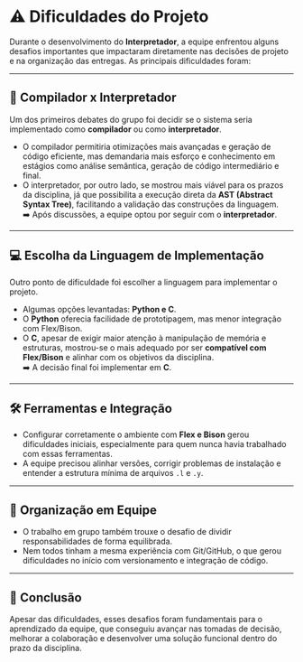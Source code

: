 # ⚠️ Dificuldades do Projeto

Durante o desenvolvimento do **Interpretador**, a equipe enfrentou alguns desafios importantes que impactaram diretamente nas decisões de projeto e na organização das entregas. As principais dificuldades foram:

---

## 🔎 Compilador x Interpretador
Um dos primeiros debates do grupo foi decidir se o sistema seria implementado como **compilador** ou como **interpretador**.  
- O compilador permitiria otimizações mais avançadas e geração de código eficiente, mas demandaria mais esforço e conhecimento em estágios como análise semântica, geração de código intermediário e final.  
- O interpretador, por outro lado, se mostrou mais viável para os prazos da disciplina, já que possibilita a execução direta da **AST (Abstract Syntax Tree)**, facilitando a validação das construções da linguagem.  
➡️ Após discussões, a equipe optou por seguir com o **interpretador**.

---

## 💻 Escolha da Linguagem de Implementação
Outro ponto de dificuldade foi escolher a linguagem para implementar o projeto.  
- Algumas opções levantadas: **Python e C**.  
- O **Python** oferecia facilidade de prototipagem, mas menor integração com Flex/Bison.  
- O **C**, apesar de exigir maior atenção à manipulação de memória e estruturas, mostrou-se o mais adequado por ser **compatível com Flex/Bison** e alinhar com os objetivos da disciplina.  
➡️ A decisão final foi implementar em **C**.

---

## 🛠️ Ferramentas e Integração
- Configurar corretamente o ambiente com **Flex e Bison** gerou dificuldades iniciais, especialmente para quem nunca havia trabalhado com essas ferramentas.  
- A equipe precisou alinhar versões, corrigir problemas de instalação e entender a estrutura mínima de arquivos `.l` e `.y`.  

---

## 👥 Organização em Equipe
- O trabalho em grupo também trouxe o desafio de dividir responsabilidades de forma equilibrada.  
- Nem todos tinham a mesma experiência com Git/GitHub, o que gerou dificuldades no início com versionamento e integração de código.  

---

## 📌 Conclusão
Apesar das dificuldades, esses desafios foram fundamentais para o aprendizado da equipe, que conseguiu avançar nas tomadas de decisão, melhorar a colaboração e desenvolver uma solução funcional dentro do prazo da disciplina.
